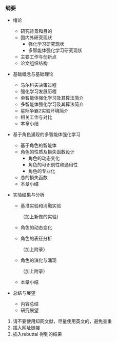 ### 纲要

-   绪论
    -   研究背景和目的
    -   国内外研究现状
        -   强化学习研究现状
        -   多智能体强化学习研究现状
    -   主要工作与创新点
    -   论文组织结构

-   基础概念与基础理论

    -   马尔科夫决策过程
    -   强化学习发展历程
    -   单智能体强化学习及其算法简介
    -   多智能体强化学习及其算法简介
    -   星际争霸2实验环境简介
    -   相关工作与对比
    -   本章小结

-   基于角色涌现的多智能体强化学习

    -   基于角色的智能体
    -   角色的性质及损失函数设计
        -   角色的动态变化
        -   角色的可识别性和通用性
        -   角色的专业化
    -   总的损失函数
    -   本章小结

-   实验结果与分析

    -   基准实验和消融实验

        （加上新做的实验)

    -   角色的动态变化

    -   角色的表征分析

        （加上附录）

    -   角色的演化与涌现

        （加上附录）

    -   本章小结

-   总结与展望

    -   内容总结
    -   研究展望



1.  请不要使用知网文献，尽量使用英文的，避免查重
2.  插入网址链接
3.  插入rebuttal 得到的结果